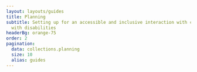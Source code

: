 ```yaml
---
layout: layouts/guides
title: Planning
subtitle: Setting up for an accessible and inclusive interaction with children
  with disabilities
headerBg: orange-75
order: 2
pagination:
  data: collections.planning
  size: 10
  alias: guides
---
```

